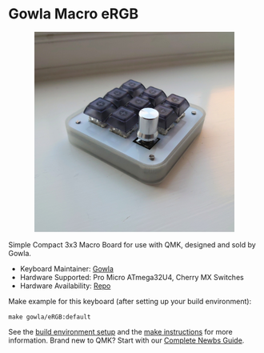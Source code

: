 # Gowla Macro eRGB

<p align="center">
  <img src="https://github.com/SamGowland/Gowla-Macro-Board/blob/master/Images/eRGB_case.JPG" height="400">
</p>

Simple Compact 3x3 Macro Board for use with QMK, designed and sold by Gowla.

* Keyboard Maintainer: [Gowla](https://github.com/SamGowland/)
* Hardware Supported: Pro Micro ATmega32U4, Cherry MX Switches
* Hardware Availability: [Repo](https://github.com/SamGowland/Gowla-Macro-Boards)

Make example for this keyboard (after setting up your build environment):

    make gowla/eRGB:default

See the [build environment setup](https://docs.qmk.fm/#/getting_started_build_tools) and the [make instructions](https://docs.qmk.fm/#/getting_started_make_guide) for more information. Brand new to QMK? Start with our [Complete Newbs Guide](https://docs.qmk.fm/#/newbs).
